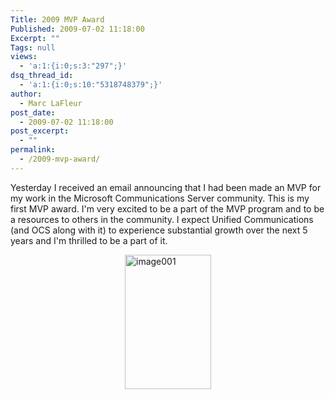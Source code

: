```yaml
---
Title: 2009 MVP Award
Published: 2009-07-02 11:18:00
Excerpt: ""
Tags: null
views:
  - 'a:1:{i:0;s:3:"297";}'
dsq_thread_id:
  - 'a:1:{i:0;s:10:"5318748379";}'
author:
  - Marc LaFleur
post_date:
  - 2009-07-02 11:18:00
post_excerpt:
  - ""
permalink:
  - /2009-mvp-award/
---
```

<p>Yesterday I received an email announcing that I had been made an MVP for my work in the Microsoft Communications Server community. This is my first MVP award. I'm very excited to be a part of the MVP program and to be a resources to others in the community. I expect Unified Communications (and OCS along with it) to experience substantial growth over the next 5 years and I'm thrilled to be a part of it. </p>  <p><a href="http://www.massivescale.com/blog_files/2009MVPAward_AD14/image001.jpg"><img style="border-bottom:0px;border-left:0px;display:block;float:none;margin-left:auto;border-top:0px;margin-right:auto;border-right:0px;" title="image001" border="0" alt="image001" src="http://www.massivescale.com/blog_files/2009MVPAward_AD14/image001_thumb.jpg" width="138" height="215" /></a></p><img src="http://gotspeech.net/aggbug.aspx?PostID=9137" width="1" height="1"/>
